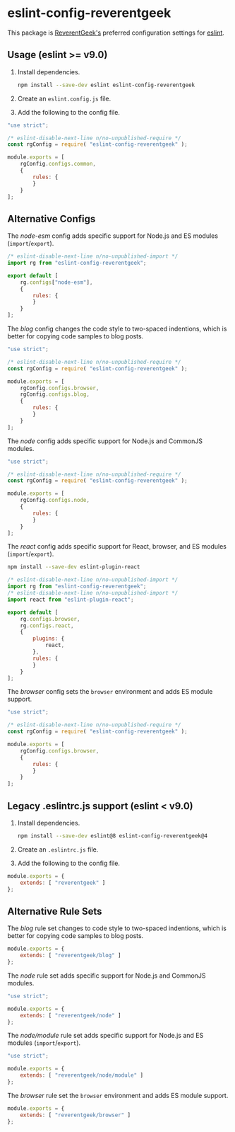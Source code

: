 <!-- markdownlint-disable MD010 -->
# eslint-config-reverentgeek

This package is [ReverentGeek's](https://reverentgeek.com/about/) preferred configuration settings for [eslint](https://eslint.org/).

## Usage (eslint >= v9.0)

1. Install dependencies.

	```sh
	npm install --save-dev eslint eslint-config-reverentgeek
	```

2. Create an `eslint.config.js` file.
3. Add the following to the config file.

```js
"use strict";

/* eslint-disable-next-line n/no-unpublished-require */
const rgConfig = require( "eslint-config-reverentgeek" );

module.exports = [
	rgConfig.configs.common,
	{
		rules: {
		}
	}
];
```

## Alternative Configs

The _node-esm_ config adds specific support for Node.js and ES modules (`import`/`export`).

```js
/* eslint-disable-next-line n/no-unpublished-import */
import rg from "eslint-config-reverentgeek";

export default [
	rg.configs["node-esm"],
	{
		rules: {
		}
	}
];
```

The _blog_ config changes the code style to two-spaced indentions, which is better for copying code samples to blog posts.

```js
"use strict";

/* eslint-disable-next-line n/no-unpublished-require */
const rgConfig = require( "eslint-config-reverentgeek" );

module.exports = [
	rgConfig.configs.browser,
	rgConfig.configs.blog,
	{
		rules: {
		}
	}
];
```

The _node_ config adds specific support for Node.js and CommonJS modules.

```js
"use strict";

/* eslint-disable-next-line n/no-unpublished-require */
const rgConfig = require( "eslint-config-reverentgeek" );

module.exports = [
	rgConfig.configs.node,
	{
		rules: {
		}
	}
];
```

The _react_ config adds specific support for React, browser, and ES modules (`import`/`export`).

```sh
npm install --save-dev eslint-plugin-react
```

```js
/* eslint-disable-next-line n/no-unpublished-import */
import rg from "eslint-config-reverentgeek";
/* eslint-disable-next-line n/no-unpublished-import */
import react from "eslint-plugin-react";

export default [
	rg.configs.browser,
	rg.configs.react,
	{
		plugins: {
			react,
		},
		rules: {
		}
	}
];
```

The _browser_ config sets the `browser` environment and adds ES module support.

```js
"use strict";

/* eslint-disable-next-line n/no-unpublished-require */
const rgConfig = require( "eslint-config-reverentgeek" );

module.exports = [
	rgConfig.configs.browser,
	{
		rules: {
		}
	}
];
```

## Legacy .eslintrc.js support (eslint < v9.0)

1. Install dependencies.

	```sh
	npm install --save-dev eslint@8 eslint-config-reverentgeek@4
	```

2. Create an `.eslintrc.js` file.
3. Add the following to the config file.

```js
module.exports = {
	extends: [ "reverentgeek" ]
};
```

## Alternative Rule Sets

The _blog_ rule set changes to code style to two-spaced indentions, which is better for copying code samples to blog posts.

```js
module.exports = {
	extends: [ "reverentgeek/blog" ]
};
```

The _node_ rule set adds specific support for Node.js and CommonJS modules.

```js
"use strict";

module.exports = {
	extends: [ "reverentgeek/node" ]
};
```

The _node/module_ rule set adds specific support for Node.js and ES modules (`import`/`export`).

```js
"use strict";

module.exports = {
	extends: [ "reverentgeek/node/module" ]
};
```

The _browser_ rule set the `browser` environment and adds ES module support.

```js
module.exports = {
	extends: [ "reverentgeek/browser" ]
};
```

